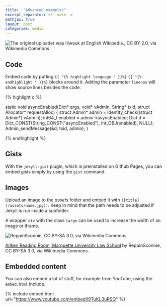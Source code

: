 ```yaml
---
title:  "Advanced examples"
excerpt_separator: <!--more-->
mathjax: true
layout: post
categories: media
---
```


![The original uploader was Illwauk at English Wikipedia., CC BY 2.0, via Wikimedia Commons](https://upload.wikimedia.org/wikipedia/commons/f/f9/Raynor_library%2C_Marquette_University.jpg)

## Code

Embed code by putting `{{ "{% highlight language " }}%}` `{{ "{% endhighlight " }}%}` blocks around it. Adding the parameter `linenos` will show source lines besides the code.

{% highlight c %}

static void asyncEnabled(Dict* args, void* vAdmin, String* txid, struct Allocator* requestAlloc)
{
    struct Admin* admin = Identity_check((struct Admin*) vAdmin);
    int64_t enabled = admin->asyncEnabled;
    Dict d = Dict_CONST(String_CONST("asyncEnabled"), Int_OBJ(enabled), NULL);
    Admin_sendMessage(&d, txid, admin);
}

{% endhighlight %}

<!--more-->

## Gists

With the `jekyll-gist` plugin, which is preinstalled on Github Pages, you can embed gists simply by using the `gist` command:

<script src="https://gist.github.com/5555251.js?file=gist.md"></script>

## Images

Upload an image to the *assets* folder and embed it with `![title](/assets/name.jpg))`. Keep in mind that the path needs to be adjusted if Jekyll is run inside a subfolder.

A wrapper `div` with the class `large` can be used to increase the width of an image or iframe.

![ReppinSconnie, CC BY-SA 3.0, via Wikimedia Commons](https://upload.wikimedia.org/wikipedia/commons/f/f5/Aitken_Reading_Room%2C_Marquette_University_Law_School.jpg)

[Aitken Reading Room, Marquette University Law School](https://commons.wikimedia.org/wiki/File:Aitken_Reading_Room,_Marquette_University_Law_School.jpg) by ReppinSconnie, CC BY-SA 3.0, via Wikimedia Commons.

## Embedded content

You can also embed a lot of stuff, for example from YouTube, using the `embed.html` include.

{% include embed.html url="https://www.youtube.com/embed/l9TuKL3uRSQ" %}

